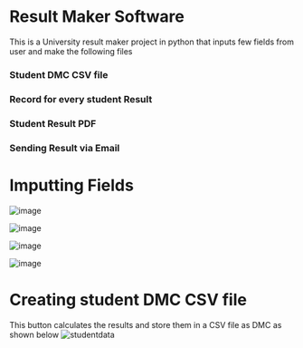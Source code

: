 # Result Maker Software
This is a University result maker project in python that inputs few fields from user and make the following files

### Student DMC CSV file
### Record for every student Result
### Student Result PDF
### Sending Result via Email

# Imputting Fields
![image](https://github.com/Ebad-urRehman/university_result_maker_python/assets/125203236/e3159e4c-2123-4ecc-8617-4fa71a8126d3)

![image](https://github.com/Ebad-urRehman/university_result_maker_python/assets/125203236/a77e1be6-6983-41ad-b2f2-10440a86966e)

![image](https://github.com/Ebad-urRehman/university_result_maker_python/assets/125203236/23218ba9-6100-4204-a702-579a4ed05826)

![image](https://github.com/Ebad-urRehman/university_result_maker_python/assets/125203236/97241517-86a1-49b8-87aa-44c8726a5b8c)

# Creating student DMC CSV file
This button calculates the results and store them in a CSV file as DMC as shown below
![studentdata](https://github.com/Ebad-urRehman/university_result_maker_python/assets/125203236/f4dfd779-85e6-45e2-9fdd-f792039db4ef)

